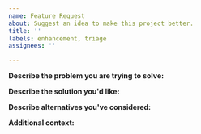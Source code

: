 ```yaml
---
name: Feature Request
about: Suggest an idea to make this project better.
title: ''
labels: enhancement, triage
assignees: ''

---
```


<!-- PLEASE READ
For feature requests that are related to the Google Analytics APIs and not
specific to this library, please check out the resources at
https://developers.google.com/analytics/support.
-->

**Describe the problem you are trying to solve:**

**Describe the solution you'd like:**

**Describe alternatives you've considered:**

**Additional context:**
<!-- Insert any other context or screenshots about the feature request here. -->

